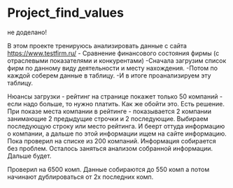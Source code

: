 # Project_find_values
не доделано!


В этом проекте тренируюсь анализировать данные с сайта https://www.testfirm.ru/ - Сравнение финансового состояния фирмы (с отраслевыми показателями и конкурентами)
-Сначала загрузим список фирм по данному виду деятельности и месту нахождения. 
-Потом по каждой соберем данные в таблицу. 
-И в итоге проанализируем эту таблицу.

Нюансы загрузки - рейтинг на странице покажет только 50 компаний - если надо больше, то нужно платить. Как же обойти это. Есть решение. 
При показе места компании в рейтинге - показывается 2 компании занимающие 2 предыдущие строчки и 2 последующие. Выбираем последующую строку или место рейтинга. И беерт оттуда информацию о компании, а дальше по этой информации ищем на сайте информацию. 
Пока проверил на списке из 200 компаний. Информация собирается без проблем.
Осталось заняться анализом собранной информации. Дальше будет. 

Проверил на 6500 комп. Данные собираются до 550 комп а потом начинают дублироваться от 2х последних комп.

